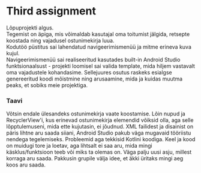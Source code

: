 # Third assignment

Lõpuprojekti algus. \
Tegemist on äpiga, mis võimaldab kasutajal oma toitumist jälgida, retsepte koostada ning vajadusel ostunimekirja luua. \
Kodutöö püstitus sai lahendatud navigeerimismenüü ja mitme erineva kuva kujul. \
Navigeerimismenüü sai realiseeritud kasutades built-in Android Studio funktsionaalsust - projekti loomisel sai valida template, mida hiljem vastavalt oma vajadustele kohandasime. Sellejuures osutus raskeks esialgse genereeritud koodi mõistmine ning arusaamine, mida ja kuidas muutma peaks, et sobiks meie projektiga.

### Taavi
Võtsin endale ülesandeks ostunimekirja vaate koostamise. Lõin nupud ja RecyclerView'i, kus erinevad ostunimekirja elemendid võiksid olla, aga selle lõpptulemuseni, mida ette kujutasin, ei jõudnud. XML failidest ja disainist on päris lihtne aru saada siiani, Android Studio pakub väga mugavaid tööriistu nendega tegelemiseks. Probleemid aga tekkisid Kotlini koodiga. Keel ja kood on muidugi tore ja loetav, aga lihtsalt ei saa aru, mida mingi käsklus/funktsioon teeb või miks ta olemas on. Väga palju uusi asju, millest korraga aru saada. Pakkusin grupile välja idee, et äkki üritaks mingi aeg koos aru saada.
